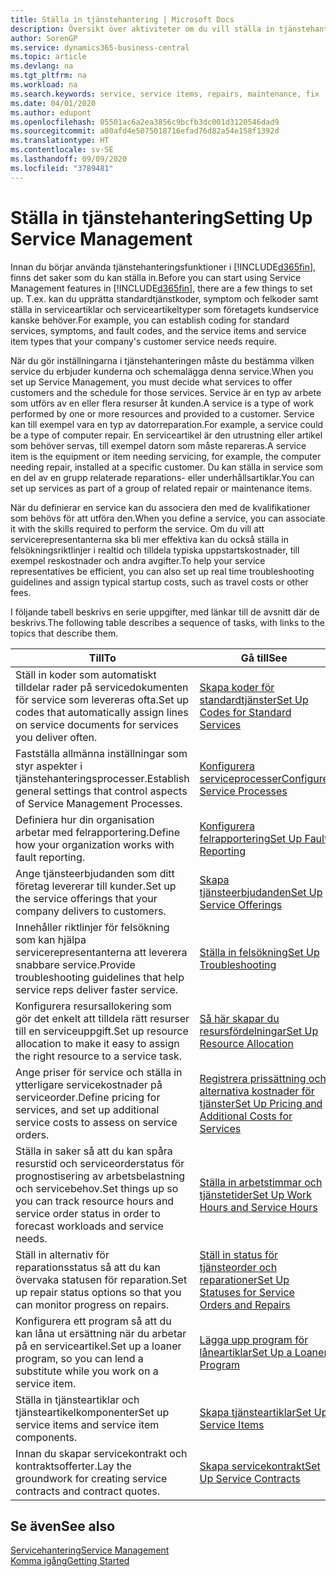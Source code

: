 ```yaml
---
title: Ställa in tjänstehantering | Microsoft Docs
description: Översikt över aktiviteter om du vill ställa in tjänstehantering som passar hur ditt företag hanterar tjänster.
author: SorenGP
ms.service: dynamics365-business-central
ms.topic: article
ms.devlang: na
ms.tgt_pltfrm: na
ms.workload: na
ms.search.keywords: service, service items, repairs, maintenance, fix
ms.date: 04/01/2020
ms.author: edupont
ms.openlocfilehash: 05501ac6a2ea3856c9bcfb3dc001d3120546dad9
ms.sourcegitcommit: a80afd4e5075018716efad76d82a54e158f1392d
ms.translationtype: HT
ms.contentlocale: sv-SE
ms.lasthandoff: 09/09/2020
ms.locfileid: "3789481"
---
```

# <a name="setting-up-service-management"></a><span data-ttu-id="9f98a-103">Ställa in tjänstehantering</span><span class="sxs-lookup"><span data-stu-id="9f98a-103">Setting Up Service Management</span></span>
<span data-ttu-id="9f98a-104">Innan du börjar använda tjänstehanteringsfunktioner i [!INCLUDE[d365fin](includes/d365fin_md.md)], finns det saker som du kan ställa in.</span><span class="sxs-lookup"><span data-stu-id="9f98a-104">Before you can start using Service Management features in [!INCLUDE[d365fin](includes/d365fin_md.md)], there are a few things to set up.</span></span> <span data-ttu-id="9f98a-105">T.ex. kan du upprätta standardtjänstkoder, symptom och felkoder samt ställa in serviceartiklar och serviceartikeltyper som företagets kundservice kanske behöver.</span><span class="sxs-lookup"><span data-stu-id="9f98a-105">For example, you can establish coding for standard services, symptoms, and fault codes, and the service items and service item types that your company's customer service needs require.</span></span>  

<span data-ttu-id="9f98a-106">När du gör inställningarna i tjänstehanteringen måste du bestämma vilken service du erbjuder kunderna och schemalägga denna service.</span><span class="sxs-lookup"><span data-stu-id="9f98a-106">When you set up Service Management, you must decide what services to offer customers and the schedule for those services.</span></span> <span data-ttu-id="9f98a-107">Service är en typ av arbete som utförs av en eller flera resurser åt kunden.</span><span class="sxs-lookup"><span data-stu-id="9f98a-107">A service is a type of work performed by one or more resources and provided to a customer.</span></span> <span data-ttu-id="9f98a-108">Service kan till exempel vara en typ av datorreparation.</span><span class="sxs-lookup"><span data-stu-id="9f98a-108">For example, a service could be a type of computer repair.</span></span> <span data-ttu-id="9f98a-109">En serviceartikel är den utrustning eller artikel som behöver servas, till exempel datorn som måste repareras.</span><span class="sxs-lookup"><span data-stu-id="9f98a-109">A service item is the equipment or item needing servicing, for example, the computer needing repair, installed at a specific customer.</span></span> <span data-ttu-id="9f98a-110">Du kan ställa in service som en del av en grupp relaterade reparations- eller underhållsartiklar.</span><span class="sxs-lookup"><span data-stu-id="9f98a-110">You can set up services as part of a group of related repair or maintenance items.</span></span>  
  
<span data-ttu-id="9f98a-111">När du definierar en service kan du associera den med de kvalifikationer som behövs för att utföra den.</span><span class="sxs-lookup"><span data-stu-id="9f98a-111">When you define a service, you can associate it with the skills required to perform the service.</span></span> <span data-ttu-id="9f98a-112">Om du vill att servicerepresentanterna ska bli mer effektiva kan du också ställa in felsökningsriktlinjer i realtid och tilldela typiska uppstartskostnader, till exempel reskostnader och andra avgifter.</span><span class="sxs-lookup"><span data-stu-id="9f98a-112">To help your service representatives be efficient, you can also set up real time troubleshooting guidelines and assign typical startup costs, such as travel costs or other fees.</span></span>  

<span data-ttu-id="9f98a-113">I följande tabell beskrivs en serie uppgifter, med länkar till de avsnitt där de beskrivs.</span><span class="sxs-lookup"><span data-stu-id="9f98a-113">The following table describes a sequence of tasks, with links to the topics that describe them.</span></span>  
  
| <span data-ttu-id="9f98a-114">Till</span><span class="sxs-lookup"><span data-stu-id="9f98a-114">To</span></span> | <span data-ttu-id="9f98a-115">Gå till</span><span class="sxs-lookup"><span data-stu-id="9f98a-115">See</span></span> |
| --- | --- |
| <span data-ttu-id="9f98a-116">Ställ in koder som automatiskt tilldelar rader på servicedokumenten för service som levereras ofta.</span><span class="sxs-lookup"><span data-stu-id="9f98a-116">Set up codes that automatically assign lines on service documents for services you deliver often.</span></span> |[<span data-ttu-id="9f98a-117">Skapa koder för standardtjänster</span><span class="sxs-lookup"><span data-stu-id="9f98a-117">Set Up Codes for Standard Services</span></span>](service-how-setup-service-coding.md)|
| <span data-ttu-id="9f98a-118">Fastställa allmänna inställningar som styr aspekter i tjänstehanteringsprocesser.</span><span class="sxs-lookup"><span data-stu-id="9f98a-118">Establish general settings that control aspects of Service Management Processes.</span></span>|[<span data-ttu-id="9f98a-119">Konfigurera serviceprocesser</span><span class="sxs-lookup"><span data-stu-id="9f98a-119">Configure Service Processes</span></span>](service-setup-service-processes.md)|
| <span data-ttu-id="9f98a-120">Definiera hur din organisation arbetar med felrapportering.</span><span class="sxs-lookup"><span data-stu-id="9f98a-120">Define how your organization works with fault reporting.</span></span> |[<span data-ttu-id="9f98a-121">Konfigurera felrapportering</span><span class="sxs-lookup"><span data-stu-id="9f98a-121">Set Up Fault Reporting</span></span>](service-how-setup-fault-reporting.md) |
| <span data-ttu-id="9f98a-122">Ange tjänsteerbjudanden som ditt företag levererar till kunder.</span><span class="sxs-lookup"><span data-stu-id="9f98a-122">Set up the service offerings that your company delivers to customers.</span></span>|[<span data-ttu-id="9f98a-123">Skapa tjänsteerbjudanden</span><span class="sxs-lookup"><span data-stu-id="9f98a-123">Set Up Service Offerings</span></span>](service-how-setup-service-offerings.md)|
| <span data-ttu-id="9f98a-124">Innehåller riktlinjer för felsökning som kan hjälpa servicerepresentanterna att leverera snabbare service.</span><span class="sxs-lookup"><span data-stu-id="9f98a-124">Provide troubleshooting guidelines that help service reps deliver faster service.</span></span> |[<span data-ttu-id="9f98a-125">Ställa in felsökning</span><span class="sxs-lookup"><span data-stu-id="9f98a-125">Set Up Troubleshooting</span></span>](service-how-setup-troubleshooting.md) |
| <span data-ttu-id="9f98a-126">Konfigurera resursallokering som gör det enkelt att tilldela rätt resurser till en serviceuppgift.</span><span class="sxs-lookup"><span data-stu-id="9f98a-126">Set up resource allocation to make it easy to assign the right resource to a service task.</span></span> |[<span data-ttu-id="9f98a-127">Så här skapar du resursfördelningar</span><span class="sxs-lookup"><span data-stu-id="9f98a-127">Set Up Resource Allocation</span></span>](service-how-setup-resource-allocation.md) |
| <span data-ttu-id="9f98a-128">Ange priser för service och ställa in ytterligare servicekostnader på serviceorder.</span><span class="sxs-lookup"><span data-stu-id="9f98a-128">Define pricing for services, and set up additional service costs to assess on service orders.</span></span> |[<span data-ttu-id="9f98a-129">Registrera prissättning och alternativa kostnader för tjänster</span><span class="sxs-lookup"><span data-stu-id="9f98a-129">Set Up Pricing and Additional Costs for Services</span></span>](service-how-setup-service-costs-pricing.md)|
| <span data-ttu-id="9f98a-130">Ställa in saker så att du kan spåra resurstid och serviceorderstatus för prognostisering av arbetsbelastning och servicebehov.</span><span class="sxs-lookup"><span data-stu-id="9f98a-130">Set things up so you can track resource hours and service order status in order to forecast workloads and service needs.</span></span>|[<span data-ttu-id="9f98a-131">Ställa in arbetstimmar och tjänstetider</span><span class="sxs-lookup"><span data-stu-id="9f98a-131">Set Up Work Hours and Service Hours</span></span>](service-how-setup-work-service-hours.md)|
| <span data-ttu-id="9f98a-132">Ställ in alternativ för reparationsstatus så att du kan övervaka statusen för reparation.</span><span class="sxs-lookup"><span data-stu-id="9f98a-132">Set up repair status options so that you can monitor progress on repairs.</span></span> | [<span data-ttu-id="9f98a-133">Ställ in status för tjänsteorder och reparationer</span><span class="sxs-lookup"><span data-stu-id="9f98a-133">Set Up Statuses for Service Orders and Repairs</span></span>](service-order-repair-status.md)|
| <span data-ttu-id="9f98a-134">Konfigurera ett program så att du kan låna ut ersättning när du arbetar på en serviceartikel.</span><span class="sxs-lookup"><span data-stu-id="9f98a-134">Set up a loaner program, so you can lend a substitute while you work on a service item.</span></span> |[<span data-ttu-id="9f98a-135">Lägga upp program för låneartiklar</span><span class="sxs-lookup"><span data-stu-id="9f98a-135">Set Up a Loaner Program</span></span>](service-how-setup-loaner-program.md) |
| <span data-ttu-id="9f98a-136">Ställa in tjänsteartiklar och tjänsteartikelkomponenter</span><span class="sxs-lookup"><span data-stu-id="9f98a-136">Set up service items and service item components.</span></span> |[<span data-ttu-id="9f98a-137">Skapa tjänsteartiklar</span><span class="sxs-lookup"><span data-stu-id="9f98a-137">Set Up Service Items</span></span>](service-how-setup-service-items.md) |
| <span data-ttu-id="9f98a-138">Innan du skapar servicekontrakt och kontraktsofferter.</span><span class="sxs-lookup"><span data-stu-id="9f98a-138">Lay the groundwork for creating service contracts and contract quotes.</span></span> |[<span data-ttu-id="9f98a-139">Skapa servicekontrakt</span><span class="sxs-lookup"><span data-stu-id="9f98a-139">Set Up Service Contracts</span></span>](service-how-setup-service-contracts.md) |

## <a name="see-also"></a><span data-ttu-id="9f98a-140">Se även</span><span class="sxs-lookup"><span data-stu-id="9f98a-140">See also</span></span>
[<span data-ttu-id="9f98a-141">Servicehantering</span><span class="sxs-lookup"><span data-stu-id="9f98a-141">Service Management</span></span>](service-service.md)  
[<span data-ttu-id="9f98a-142">Komma igång</span><span class="sxs-lookup"><span data-stu-id="9f98a-142">Getting Started</span></span>](product-get-started.md)  
